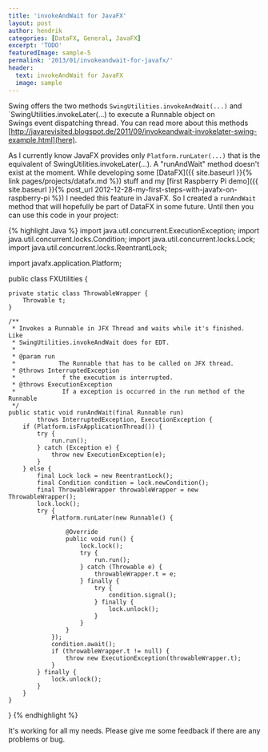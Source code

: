 ```yaml
---
title: 'invokeAndWait for JavaFX'
layout: post
author: hendrik
categories: [DataFX, General, JavaFX]
excerpt: 'TODO'
featuredImage: sample-5
permalink: '2013/01/invokeandwait-for-javafx/'
header:
  text: invokeAndWait for JavaFX
  image: sample
---
```

Swing offers the two methods `SwingUtilities.invokeAndWait(...)` and `SwingUtilities.invokeLater(...) to execute a Runnable object on Swings event dispatching thread. You can read more about this methods [http://javarevisited.blogspot.de/2011/09/invokeandwait-invokelater-swing-example.html](here).

As I currently know JavaFX provides only `Platform.runLater(...)` that is the equivalent of SwingUtilities.invokeLater(...). A "runAndWait" method doesn't exist at the moment. While developing some [DataFX]({{ site.baseurl }}{% link pages/projects/datafx.md %}) stuff and my [first Raspberry Pi demo]({{ site.baseurl }}{% post_url 2012-12-28-my-first-steps-with-javafx-on-raspberry-pi %}) I needed this feature in JavaFX. So I created a `runAndWait` method that will hopefully be part of DataFX in some future. Until then you can use this code in your project:

{% highlight Java %}
import java.util.concurrent.ExecutionException;
import java.util.concurrent.locks.Condition;
import java.util.concurrent.locks.Lock;
import java.util.concurrent.locks.ReentrantLock;

import javafx.application.Platform;

public class FXUtilities {

    private static class ThrowableWrapper {
		Throwable t;
	}

	/**
	 * Invokes a Runnable in JFX Thread and waits while it's finished. Like
	 * SwingUtilities.invokeAndWait does for EDT.
	 * 
	 * @param run
	 *            The Runnable that has to be called on JFX thread.
	 * @throws InterruptedException
	 *             f the execution is interrupted.
	 * @throws ExecutionException
	 *             If a exception is occurred in the run method of the Runnable
	 */
	public static void runAndWait(final Runnable run)
			throws InterruptedException, ExecutionException {
		if (Platform.isFxApplicationThread()) {
			try {
				run.run();
			} catch (Exception e) {
				throw new ExecutionException(e);
			}
		} else {
			final Lock lock = new ReentrantLock();
			final Condition condition = lock.newCondition();
			final ThrowableWrapper throwableWrapper = new ThrowableWrapper();
			lock.lock();
			try {
				Platform.runLater(new Runnable() {

					@Override
					public void run() {
						lock.lock();
						try {
							run.run();
						} catch (Throwable e) {
							throwableWrapper.t = e;
						} finally {
							try {
								condition.signal();
							} finally {
								lock.unlock();
							}
						}
					}
				});
				condition.await();
				if (throwableWrapper.t != null) {
					throw new ExecutionException(throwableWrapper.t);
				}
			} finally {
				lock.unlock();
			}
		}
	}
}
{% endhighlight %}

It's working for all my needs. Please give me some feedback if there are any problems or bug.
